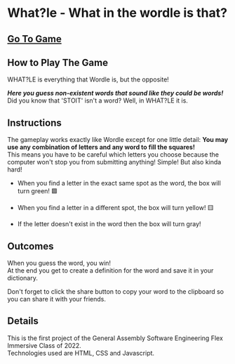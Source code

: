 What?le - What in the wordle is that?
===
## [Go To Game](https://jensadria.github.io/wordle/)

How to Play The Game
---
WHAT?LE is everything that Wordle is, but the opposite! 

**_Here you guess non-existent words that sound like they could be words!_**   
Did you know that 'STOIT' isn't a word? Well, in WHAT?LE it is.

Instructions
---
The gameplay works exactly like Wordle except for one little detail: **You may use any combination of letters and any word to fill the squares!**  
This means you have to be careful which letters you choose because the computer won't stop you from submitting anything! Simple! But also kinda hard!

 - When you find a letter in the exact same spot as the word, the box will turn green! 🟩
 
 - When you find a letter in a different spot, the box will turn yellow! 🟨

- If the letter doesn't exist in the word then the box will turn gray!

Outcomes
---
When you guess the word, you win!  
At the end you get to create a definition for the word and save it in your dictionary.

Don't forget to click the share button to copy your word to the clipboard so you can share it with your friends.

Details
---
This is the first project of the General Assembly Software Engineering Flex Immersive Class of 2022.  
Technologies used are HTML, CSS and Javascript.